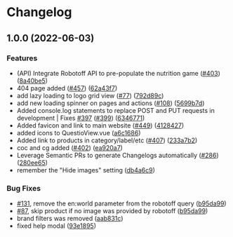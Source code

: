 # Changelog

## 1.0.0 (2022-06-03)


### Features

* (API) Integrate Robotoff API to pre-populate the nutrition game ([#403](https://github.com/sumana2001/openfoodfacts-hungergames/issues/403)) ([8a40be5](https://github.com/sumana2001/openfoodfacts-hungergames/commit/8a40be52ce96b1d2be770e0cc984bcadc8b61836))
* 404 page added ([#457](https://github.com/sumana2001/openfoodfacts-hungergames/issues/457)) ([62a43f7](https://github.com/sumana2001/openfoodfacts-hungergames/commit/62a43f73fd68313f820f2478689c1560b6613d0f))
* add lazy loading to logo grid view ([#77](https://github.com/sumana2001/openfoodfacts-hungergames/issues/77)) ([792d89c](https://github.com/sumana2001/openfoodfacts-hungergames/commit/792d89cacecb071b098efbc4f841ec17ac2fc152))
* add new loading spinner on pages and actions ([#108](https://github.com/sumana2001/openfoodfacts-hungergames/issues/108)) ([5699b7d](https://github.com/sumana2001/openfoodfacts-hungergames/commit/5699b7d18a0680d8328ba110f87563541f33ce95))
* Added console.log statements to replace POST and PUT requests in development | Fixes [#397](https://github.com/sumana2001/openfoodfacts-hungergames/issues/397) ([#399](https://github.com/sumana2001/openfoodfacts-hungergames/issues/399)) ([6346771](https://github.com/sumana2001/openfoodfacts-hungergames/commit/6346771cbd568f43841633ad6929772a7e7961c9))
* Added favicon and link to main website ([#449](https://github.com/sumana2001/openfoodfacts-hungergames/issues/449)) ([4128427](https://github.com/sumana2001/openfoodfacts-hungergames/commit/4128427f050527551adf3cc47134230f658e462e))
* added icons to QuestioView.vue ([a6c1686](https://github.com/sumana2001/openfoodfacts-hungergames/commit/a6c1686d257b9db8d856e1bed8b910f85db7fc7d))
* Added link to products in category/label/etc ([#407](https://github.com/sumana2001/openfoodfacts-hungergames/issues/407)) ([233a7b2](https://github.com/sumana2001/openfoodfacts-hungergames/commit/233a7b2880ea3788a9314a25625703fd15962871))
* coc and cg added ([#402](https://github.com/sumana2001/openfoodfacts-hungergames/issues/402)) ([ea920a7](https://github.com/sumana2001/openfoodfacts-hungergames/commit/ea920a7f4ff34a85c3c506059b10118a3bf4110c))
* Leverage Semantic PRs to generate Changelogs automatically ([#286](https://github.com/sumana2001/openfoodfacts-hungergames/issues/286)) ([280ee65](https://github.com/sumana2001/openfoodfacts-hungergames/commit/280ee65f5cff648853bad5bcf2d294943858bae0))
* remember the "Hide images" setting ([db4a6c9](https://github.com/sumana2001/openfoodfacts-hungergames/commit/db4a6c971bce490b1d6f08a0abf4257aa73a87b4))


### Bug Fixes

* [#131](https://github.com/sumana2001/openfoodfacts-hungergames/issues/131), remove the en:world parameter from the robotoff query ([b95da99](https://github.com/sumana2001/openfoodfacts-hungergames/commit/b95da99fc955980dec6f98b4319c625e2d181bb3))
* [#87](https://github.com/sumana2001/openfoodfacts-hungergames/issues/87), skip product if no image was provided by robotoff ([b95da99](https://github.com/sumana2001/openfoodfacts-hungergames/commit/b95da99fc955980dec6f98b4319c625e2d181bb3))
* brand filters was removed ([aab831c](https://github.com/sumana2001/openfoodfacts-hungergames/commit/aab831c52f5e40319783e2877fac1111c88cbf35))
* fixed help modal ([93e1895](https://github.com/sumana2001/openfoodfacts-hungergames/commit/93e18950a5506e30be60181aa3e34109f53d9616))
